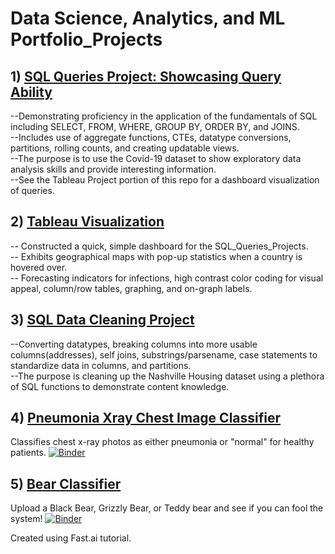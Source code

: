 # Data Science, Analytics, and ML Portfolio_Projects

## 1) [SQL Queries Project: Showcasing Query Ability](https://github.com/CodesterEvans/Portfolio_Projects/blob/8c2e5046fad95c6a3ad18d603d87871974f42f2d/SQL_Queries_Project.sql)

--Demonstrating proficiency in the application of the fundamentals of SQL including SELECT, FROM, WHERE, GROUP BY, ORDER BY, and JOINS. \
--Includes use of aggregate functions, CTEs, datatype conversions, partitions, rolling counts, and creating updatable views.  \
--The purpose is to use the Covid-19 dataset to show exploratory data analysis skills and provide interesting information. \
--See the Tableau Project portion of this repo for a dashboard visualization of queries.

## 2) [Tableau Visualization](https://public.tableau.com/views/CovidStatisticsProject/Dashboard1?:language=en-US&:display_count=n&:origin=viz_share_link)

-- Constructed a quick, simple dashboard for the SQL_Queries_Projects.\
-- Exhibits geographical maps with pop-up statistics when a country is hovered over.\
-- Forecasting indicators for infections, high contrast color coding for visual appeal, column/row tables, graphing, and on-graph labels.

## 3) [SQL Data Cleaning Project](https://github.com/CodesterEvans/Portfolio_Projects/blob/8c2e5046fad95c6a3ad18d603d87871974f42f2d/SQL_Data_Cleaning_Project.sql)

--Converting datatypes, breaking columns into more usable columns(addresses), self joins, substrings/parsename, case statements to standardize data in columns, and partitions.\
--The purpose is cleaning up the Nashville Housing dataset using a plethora of SQL functions to demonstrate content knowledge.

## 4) [Pneumonia Xray Chest Image Classifier](https://github.com/CodesterEvans/pneumonia_xray_classifier.git)

Classifies chest x-ray photos as either pneumonia or "normal" for healthy patients.
[![Binder](https://mybinder.org/badge_logo.svg)](https://mybinder.org/v2/gh/CodesterEvans/pneumonia_xray_classifier/HEAD?urlpath=%2Fvoila%2Frender%2Fpneumonia_classifier.ipynb)

## 5) [Bear Classifier](https://github.com/CodesterEvans/Bear_Classifier.git)

Upload a Black Bear, Grizzly Bear, or Teddy bear and see if you can fool the system!
[![Binder](https://mybinder.org/badge_logo.svg)](https://mybinder.org/v2/gh/CodesterEvans/Bear_Classifier/HEAD?urlpath=%2Fvoila%2Frender%2FD_Bear_Classifier.ipynb)

Created using Fast.ai tutorial.
